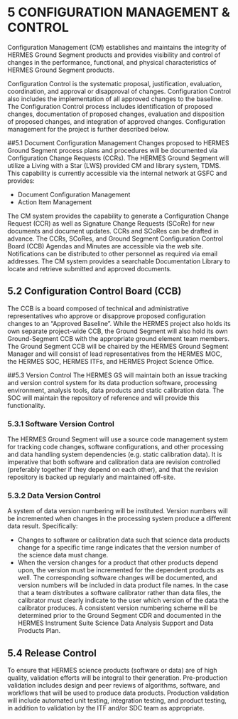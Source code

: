 # 5 CONFIGURATION MANAGEMENT & CONTROL
Configuration Management (CM) establishes and maintains the integrity of HERMES Ground Segment products and provides visibility and control of changes in the performance, functional, and physical characteristics of HERMES Ground Segment products.

Configuration Control is the systematic proposal, justification, evaluation, coordination, and approval or disapproval of changes. Configuration Control also includes the implementation of all approved changes to the baseline. The Configuration Control process includes identification of proposed changes, documentation of proposed changes, evaluation and disposition of proposed changes, and integration of approved changes.
Configuration management for the project is further described below.

##5.1 Document Configuration Management
Changes proposed to HERMES Ground Segment process plans and procedures will be documented via Configuration Change Requests (CCRs). The HERMES Ground Segment will utilize a Living with a Star (LWS) provided CM and library system, TDMS. This capability is currently accessible via the internal network at GSFC and provides:
* Document Configuration Management
* Action Item Management

The CM system provides the capability to generate a Configuration Change Request (CCR) as well as Signature Change Requests (SCoRe) for new documents and document updates. CCRs and SCoRes can be drafted in advance. The CCRs, SCoRes, and Ground Segment Configuration Control Board (CCB) Agendas and Minutes are accessible via the web site. Notifications can be distributed to other personnel as required via email addresses. The CM system provides a searchable Documentation Library to locate and retrieve submitted and approved documents.

## 5.2 Configuration Control Board (CCB)
The CCB is a board composed of technical and administrative representatives who approve or disapprove proposed configuration changes to an “Approved Baseline”. While the HERMES project also holds its own separate project-wide CCB, the Ground Segment will also hold its own Ground-Segment CCB with the appropriate ground element team members.
The Ground Segment CCB will be chaired by the HERMES Ground Segment Manager and will consist of lead representatives from the HERMES MOC, the HERMES SOC, HERMES ITFs, and HERMES Project Science Office.

##5.3 Version Control
The HERMES GS will maintain both an issue tracking and version control system for its data production software, processing environment, analysis tools, data products and static calibration data. The SOC will maintain the repository of reference and will provide this functionality.

### 5.3.1 Software Version Control
The HERMES Ground Segment will use a source code management system for tracking code changes, software configurations, and other processing and data handling system dependencies (e.g. static calibration data). It is imperative that both software and calibration data are revision controlled (preferably together if they depend on each other), and that the revision repository is backed up regularly and maintained off-site.

### 5.3.2 Data Version Control
A system of data version numbering will be instituted. Version numbers will be incremented when changes in the processing system produce a different data result. Specifically:
* Changes to software or calibration data such that science data products change for a specific time range indicates that the version number of the science data must change.
* When the version changes for a product that other products depend upon, the version must be incremented for the dependent products as well.
The corresponding software changes will be documented, and version numbers will be included in data product file names. In the case that a team distributes a software calibrator rather than data files, the calibrator must clearly indicate to the user which version of the data the calibrator produces. A consistent version numbering scheme will be determined prior to the Ground Segment CDR and documented in the HERMES Instrument Suite Science Data Analysis Support and Data Products Plan.

## 5.4 Release Control
To ensure that HERMES science products (software or data) are of high quality, validation efforts will be integral to their generation. Pre-production validation includes design and peer reviews of algorithms, software, and workflows that will be used to produce data products. Production validation will include automated unit testing, integration testing, and product testing, in addition to validation by the ITF and/or SDC team as appropriate.